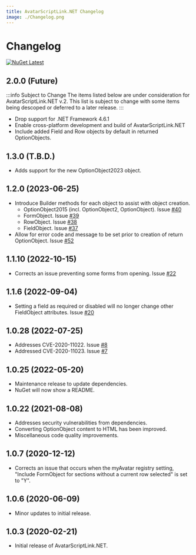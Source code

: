 ```yaml
---
title: AvatarScriptLink.NET Changelog
image: ./Changelog.png
---
```


# Changelog

[![NuGet Latest](https://badgen.net/nuget/v/rarelysimple.avatarscriptlink/latest)](https://www.nuget.org/packages/RarelySimple.AvatarScriptLink/)

## 2.0.0 (Future)

:::info Subject to Change
The items listed below are under consideration for AvatarScriptLink.NET v.2.
This list is subject to change with some items being descoped or deferred to a later release.
:::

* Drop support for .NET Framework 4.6.1
* Enable cross-platform development and build of AvatarScriptLink.NET
* Include added Field and Row objects by default in returned OptionObjects.

## 1.3.0 (T.B.D.)

* Adds support for the new OptionObject2023 object.

## 1.2.0 (2023-06-25)

* Introduce Builder methods for each object to assist with object creation.
  * OptionObject2015 (incl. OptionObject2, OptionObject). Issue [#40](https://github.com/rarelysimple/RarelySimple.AvatarScriptLink/issues/40)
  * FormObject. Issue [#39](https://github.com/rarelysimple/RarelySimple.AvatarScriptLink/issues/39)
  * RowObject. Issue [#38](https://github.com/rarelysimple/RarelySimple.AvatarScriptLink/issues/38)
  * FieldObject. Issue [#37](https://github.com/rarelysimple/RarelySimple.AvatarScriptLink/issues/37)
* Allow for error code and message to be set prior to creation of return OptionObject. Issue [#52](https://github.com/rarelysimple/RarelySimple.AvatarScriptLink/issues/52)

## 1.1.10 (2022-10-15)

* Corrects an issue preventing some forms from opening. Issue [#22](https://github.com/rarelysimple/RarelySimple.AvatarScriptLink/issues/22)

## 1.1.6 (2022-09-04)

* Setting a field as required or disabled will no longer change other FieldObject attributes. Issue [#20](https://github.com/rarelysimple/RarelySimple.AvatarScriptLink/issues/20)

## 1.0.28 (2022-07-25)

* Addresses CVE-2020-11022. Issue [#8](https://github.com/rarelysimple/RarelySimple.AvatarScriptLink/issues/8)
* Addressed CVE-2020-11023. Issue [#7](https://github.com/rarelysimple/RarelySimple.AvatarScriptLink/issues/7)

## 1.0.25 (2022-05-20)

* Maintenance release to update dependencies.
* NuGet will now show a README.

## 1.0.22 (2021-08-08)

* Addresses security vulnerabilities from dependencies.
* Converting OptionObject content to HTML has been improved.
* Miscellaneous code quality improvements.

## 1.0.7 (2020-12-12)

* Corrects an issue that occurs when the myAvatar registry setting, "Include FormObject for sections without a current row selected" is set to "Y".

## 1.0.6 (2020-06-09)

* Minor updates to initial release.

## 1.0.3 (2020-02-21)

* Initial release of AvatarScriptLink.NET.